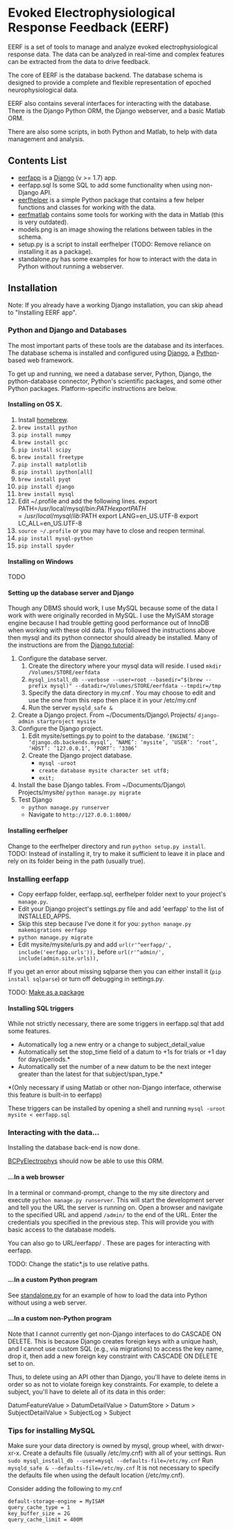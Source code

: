 # Evoked Electrophysiological Response Feedback (EERF)

EERF is a set of tools to manage and analyze evoked electrophysiological response data.
The data can be analyzed in real-time and complex features can be extracted from the data to drive feedback.

The core of EERF is the database backend.
The database schema is designed to provide a complete and flexible representation of epoched neurophysiological data.

EERF also contains several interfaces for interacting with the database.
There is the Django Python ORM, the Django webserver, and a basic Matlab ORM.

There are also some scripts, in both Python and Matlab, to help with data management and analysis.

## Contents List

- [eerfapp](https://github.com/cboulay/EERF/tree/master/eerfapp) is a [Django](https://www.djangoproject.com/) (v >= 1.7) app.
- eerfapp.sql Is some SQL to add some functionality when using non-Django API.
- [eerfhelper](https://github.com/cboulay/EERF/tree/master/eerfhelper) is a simple 
Python package that contains a few helper functions and classes for working with the data.
- [eerfmatlab](https://github.com/cboulay/EERF/tree/master/eerfmatlab) contains 
some tools for working with the data in Matlab (this is very outdated).
- models.png is an image showing the relations between tables in the schema.
- setup.py is a script to install eerfhelper (TODO: Remove reliance on installing it as a package).
- standalone.py has some examples for how to interact with the data in Python without running a webserver.

## Installation

Note: If you already have a working Django installation, you can skip ahead to "Installing EERF app".

### Python and Django and Databases

The most important parts of these tools are the database and its interfaces. The database schema is installed and configured using [Django](https://www.djangoproject.com/download/), a [Python](https://www.python.org/)-based web framework.

To get up and running, we need a database server, Python, Django, the python-database connector, Python's scientific packages, and some other Python packages. Platform-specific instructions are below.

#### Installing on OS X.

1. Install [homebrew](http://brew.sh/).
2. `brew install python`
3. `pip install numpy`
4. `brew install gcc`
5. `pip install scipy`
6. `brew install freetype`
7. `pip install matplotlib`
8. `pip install ipython[all]`
9. `brew install pyqt`
10. `pip install django`
11. `brew install mysql`
12. Edit ~/.profile and add the following lines.
    export PATH=/usr/local/mysql/bin:$PATH
    export PATH=/usr/local/mysql/lib:$PATH
    export LANG=en_US.UTF-8
    export LC_ALL=en_US.UTF-8
13. `source ~/.profile` or you may have to close and reopen terminal.
14. `pip install mysql-python`
15. `pip install spyder`

#### Installing on Windows

TODO

#### Setting up the database server and Django

Though any DBMS should work, I use MySQL because some of the data I work with were originally recorded in MySQL. I use the MyISAM storage engine because I had trouble getting good performance out of InnoDB when working with these old data. If you followed the instructions above then mysql and its python connector should already be installed.
Many of the instructions are from the [Django tutorial](https://docs.djangoproject.com/en/dev/intro/tutorial01/):

1. Configure the database server.
    1. Create the directory where your mysql data will reside. I used `mkdir /Volumes/STORE/eerfdata`
    2. `mysql_install_db --verbose --user=root --basedir="$(brew --prefix mysql)" --datadir=/Volumes/STORE/eerfdata --tmpdir=/tmp`
    3. Specify the data directory in my.cnf . You may choose to edit and use the one from this repo then place it in your /etc/my.cnf
    4. Run the server `mysqld_safe &`
2. Create a Django project. From ~/Documents/Django\ Projects/ `django-admin startproject mysite`
3. Configure the Django project.
    1. Edit mysite/settings.py to point to the database. `’ENGINE’: ‘django.db.backends.mysql’, ’NAME’: ‘mysite’, ’USER’: ‘root’, ‘HOST’: ’127.0.0.1’, ‘PORT’: ‘3306’`
    2. Create the Django project database.
        - `mysql -uroot`
        - `create database mysite character set utf8;`
        - `exit;`
4. Install the base Django tables. From ~/Documents/Django\ Projects/mysite/ `python manage.py migrate`
5. Test Django
    - `python manage.py runserver`
    - Navigate to `http://127.0.0.1:8000/`

#### Installing eerfhelper

Change to the eerfhelper directory and run `python setup.py install`.
TODO: Instead of installing it, try to make it sufficient to leave it in place
and rely on its folder being in the path (usually true).

### Installing eerfapp

- Copy eerfapp folder, eerfapp.sql, eerfhelper folder next to your project's `manage.py`.
- Edit your Django project's settings.py file and add 'eerfapp' to the list of INSTALLED_APPS.
- Skip this step because I’ve done it for you: `python manage.py makemigrations eerfapp`
- `python manage.py migrate`
- Edit mysite/mysite/urls.py and add `url(r'^eerfapp/', include('eerfapp.urls')),` before `url(r'^admin/', include(admin.site.urls)),`

If you get an error about missing sqlparse then you can either install it (`pip install sqlparse`) or turn off debugging in settings.py.

TODO: [Make as a package](https://docs.djangoproject.com/en/dev/intro/reusable-apps/)

#### Installing SQL triggers

While not strictly necessary, there are some triggers in eerfapp.sql that add some features.
- Automatically log a new entry or a change to subject_detail_value
- Automatically set the stop_time field of a datum to +1s for trials or +1 day for days/periods.*
- Automatically set the number of a new datum to be the next integer greater than the latest for that subject/span_type.*

*(Only necessary if using Matlab or other non-Django interface,
otherwise this feature is built-in to eerfapp)

These triggers can be installed by opening a shell and running
`mysql -uroot mysite < eerfapp.sql`

### Interacting with the data...

Installing the database back-end is now done.

[BCPyElectrophys](https://github.com/cboulay/BCPyElectrophys) should now be able to use this ORM.

#### ...In a web browser

In a terminal or command-prompt, change to the my site directory and execute
`python manage.py runserver`.
This will start the development server and tell you the URL the server is running on.
Open a browser and navigate to the specified URL and append `/admin/` to the end of the URL.
Enter the credentials you specified in the previous step. This will provide you with basic access to the database models.

You can also go to URL/eerfapp/ . These are pages for interacting with eerfapp.

TODO: Change the static\*.js to use relative paths.

#### ...In a custom Python program

See [standalone.py](https://github.com/cboulay/EERF/tree/master/standalone.py)
for an example of how to load the data into Python without using a web server.

#### ...In a custom non-Python program

Note that I cannot currently get non-Django interfaces to do CASCADE ON DELETE.
This is because Django creates foreign keys with a unique hash, and I cannot
use custom SQL (e.g., via migrations) to access the key name, drop it, then
add a new foreign key constraint with CASCADE ON DELETE set to on.

Thus, to delete using an API other than Django, you'll have to delete items
in order so as not to violate foreign key constraints.
For example, to delete a subject, you'll have to delete all of its data in this order:

DatumFeatureValue > DatumDetailValue > DatumStore > Datum > SubjectDetailValue > SubjectLog > Subject

### Tips for installing MySQL

Make sure your data directory is owned by mysql, group wheel, with drwxr-xr-x.
Create a defaults file (usually /etc/my.cnf) with all of your settings.
Run `sudo mysql_install_db --user=mysql --defaults-file=/etc/my.cnf`
Run `mysqld_safe & --defaults-file=/etc/my.cnf`
It is not necessary to specify the defaults file when using the default location (/etc/my.cnf).

Consider adding the following to my.cnf
```
default-storage-engine = MyISAM
query_cache_type = 1
key_buffer_size = 2G
query_cache_limit = 400M
```
